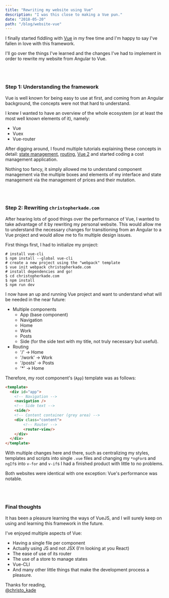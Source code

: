 ```yaml
---
title: "Rewriting my website using Vue"
description: "I was this close to making a Vue pun."
date: "2018-05-20"
path: "/blog/website-vue"
---
```


I finally started fiddling with [Vue](https://vuejs.org/) in my free time and I'm happy to say I've fallen in love with this framework.

I'll go over the things I've learned and the changes I've had to implement in order to rewrite my website from Angular to Vue.

<br><br>

### Step 1: Understanding the framework

Vue is well known for being easy to use at first, and coming from an Angular background, the concepts were not that hard to understand.

I knew I wanted to have an overview of the whole ecosystem (or at least the most well known elements of it), namely:

- Vue
- Vuex
- Vue-router

After digging around, I found multiple tutorials explaining these concepts in detail: [state management](https://alligator.io/vuejs/intro-to-vuex/), [routing](https://scotch.io/tutorials/getting-started-with-vue-router), [Vue 2](https://medium.com/codingthesmartway-com-blog/vue-js-2-quickstart-tutorial-2017-246195cfbdd2) and started coding a cost management application.

Nothing too fancy, it simply allowed me to understand component management via the multiple boxes and elements of my interface and state management via the management of prices and their mutation.

<br><br>

### Step 2: Rewriting `christopherkade.com`

After hearing lots of good things over the performance of Vue, I wanted to take advantage of it by rewriting my personal website. This would allow me to understand the necessary changes for transitioning from an Angular to a Vue project and would allow me to fix multiple design issues.

First things first, I had to initialize my project:

```
# install vue-cli
$ npm install --global vue-cli
# create a new project using the "webpack" template
$ vue init webpack christopherkade.com
# install dependencies and go!
$ cd christopherkade.com
$ npm install
$ npm run dev
```

I now have an up and running Vue project and want to understand what will be needed in the near future:

- Multiple components
  - App (base component)
  - Navigation
  - Home
  - Work
  - Posts
  - Side (for the side text with my title, not truly necessary but useful).
- Routing
  - '/' &rarr; Home
  - '/work' &rarr; Work
  - '/posts' &rarr; Posts
  - '\*' &rarr; Home

Therefore, my root component's (`App`) template was as follows:

```html
<template>
  <div id="app">
    <!-- Navigation -->
    <navigation />
    <!-- Side text -->
    <side/>
    <!-- Content container (grey area) -->
    <div class="content">
        <!-- Router -->
        <router-view/>
    </div>
  </div>
</template>
```

With multiple changes here and there, such as centralizing my styles, templates and scripts into single `.vue` files and changing my `*ngFor`s and `ngIf`s into `v-for` and `v-if`s I had a finished product with little to no problems.

Both websites were identical with one exception: Vue's performance was notable.

<br><br>

### Final thoughts

It has been a pleasure learning the ways of VueJS, and I will surely keep on using and learning this framework in the future.

I've enjoyed multiple aspects of Vue:

- Having a single file per component
- Actually using JS and not JSX (I'm looking at you React)
- The ease of use of its router
- The use of a store to manage states
- Vue-CLI
- And many other little things that make the development process a pleasure.

Thanks for reading,  
[@christo_kade](https://twitter.com/christo_kade)
